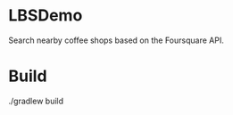 LBSDemo
=======

Search nearby coffee shops based on the Foursquare API.

Build
=====
./gradlew build
